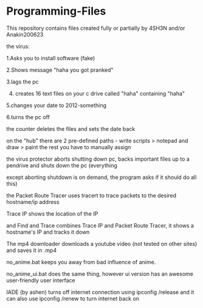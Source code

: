 # Programming-Files

This repository contains files created fully or partially by 4SH3N and/or Anakin200623 

the virus:

1.Asks you to install software (fake)

2.Shows message "haha you got pranked"

3.lags the pc

4. creates 16 text files on your c drive called "haha" containing "haha" 

5.changes your date to 2012-something

6.turns the pc off

the counter deletes the files and sets the date back

on the "hub" there are 2 pre-defined paths - write scripts > notepad and draw > paint the rest you have to manually assign

the virus protector aborts shutting down pc, backs important files up to a pendrive and shuts down the pc (everything

except aborting shutdown is on demand, the program asks if it should do all this)

the Packet Route Tracer uses tracert to trace packets to the desired hostname/ip address

Trace IP shows the location of the IP

and Find and Trace combines Trace IP and Packet Route Tracer, it shows a hostname's IP and tracks it down

The mp4 downloader downloads a youtube video (not tested on other sites) and saves it in .mp4

no_anime.bat keeps you away from bad influence of anime.

no_anime_ui.bat does the same thing, however ui version has an awesome user-friendly user interface

IADE (by ashen) turns off internet connection using ipconfig /release and it can also use ipconfig /renew to turn internet back on
